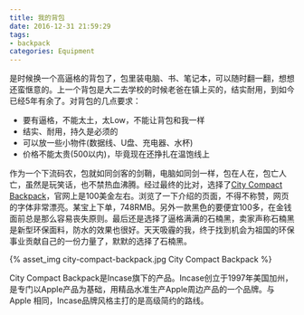 ```yaml
---
title: 我的背包
date: 2016-12-31 21:59:29
tags:
- backpack
categories: Equipment
---
```


是时候换一个高逼格的背包了，包里装电脑、书、笔记本，可以随时翻一翻，想想还蛮惬意的。上一个背包是大二去学校的时候老爸在镇上买的，结实耐用，到如今已经5年有余了。对背包的几点要求：

* 要有逼格，不能太土，太Low，不能让背包和我一样
* 结实、耐用，持久是必须的
* 可以放一些小物件(数据线、U盘、充电器、水杯)
* 价格不能太贵(500以内)，毕竟现在还挣扎在温饱线上

作为一个下流码农，包就如同剑客的剑鞘，电脑如同剑一样，包在人在，包亡人亡，虽然是玩笑话，也不禁热血沸腾。经过最终的比对，选择了[City Compact Backpack](https://www.incase.com/shop/backpacks/incase-city-compact-backpack/)，官网上是100美金左右。浏览了一下介绍的页面，不得不称赞，网页的字体非常漂亮。某宝上下单，748RMB。另外一款黑色的要便宜100多，在金钱面前总是那么容易丧失原则。最后还是选择了逼格满满的石楠黑，卖家声称石楠黑是新型环保面料，防水的效果也很好。天天吸霾的我，终于找到机会为祖国的环保事业贡献自己的一份力量了，默默的选择了石楠黑。

{% asset_img city-compact-backpack.jpg City Compact Backpack %}

City Compact Backpack是Incase旗下的产品。Incase创立于1997年美国加州，是专门以Apple产品为基础，用精品水准生产Apple周边产品的一个品牌。与 Apple 相同，Incase品牌风格主打的是高级简约的路线。

